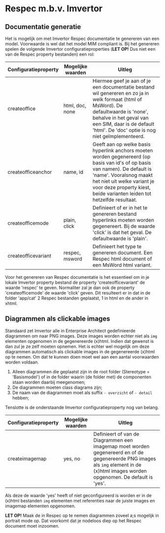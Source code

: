 # Respec m.b.v. Imvertor

## Documentatie generatie

Het is mogelijk om met Imvertor Respec documentatie te genereren van een model. Voorwaarde is wel dat het model MIM compliant is. Bij het genereren spelen de volgende Imvertor configuratieproperties (<b>LET OP!</b> Dus niet een van de Respec property bestanden) een rol:

| Configuratieproperty | Mogelijke waarden | Uitleg |
| --- | --- | -- |
| createoffice | html, doc, none | Hiermee geef je aan of je een documentatie bestand wil genereren en zo ja in welk formaat (html of MsWord). De defaultwaarde is 'none', behalve in het geval van een SIM, daar is de default 'html'. De 'doc' optie is nog niet geïmplementeerd. |
| createofficeanchor | name, id | Geeft aan op welke basis hyperlink anchors moeten worden gegenereerd (op basis van id's of op basis van namen). De default is 'name'. Vooralsnog maakt het  niet uit welke variant je voor deze property kiest, beide varianten leiden tot hetzelfde resultaat. |
| createofficemode | plain, click | Definieert of er in het te genereren bestand hyperlinks moeten worden gegenereert. Bij de waarde 'click' is dat het geval. De defaultwaarde is 'plain'. |
| createofficevariant | respec, msword | Definieert het type te genereren document. Een Respec html document of een MsWord html variant. |

Voor het genereren van Respec documentatie is het essentieel om in je lokale Imvertor property bestand de property 'createofficevariant' de waarde 'respec' te geven. Normaliter zal je dan ook de property 'createofficemode' de waarde 'click' geven.
Dit resulteert er in dat in de folder 'app/cat' 2 Respec bestanden geplaatst, 1 in html en de ander in xhtml.

## Diagrammen als clickable images

Standaard zet Imvertor alle in Enterprise Architect gedefinieerde diagrammen om naar PNG images. Deze images worden echter niet als `img` elementen opgenomen in de gegenereerde (x)html. Indien dat gewenst is dan zul je ze zelf moeten opnemen. Het is echter wel mogelijk om deze diagrammen automatisch als clickable images in de gegenereerde (x)html op te nemen. Om dat te kunnen doen moet wel aan een aantal voorwaarden worden voldaan.

1. Alleen diagrammen die geplaatst zijn in de root folder (Stereotype = 'Basismodel') of in de folder waarin (de folder met) de componenten staan worden daarbij meegenomen;
2. De diagrammen moeten class diagrams zijn;
3. De naam van de diagrammen moet als suffix `- overzicht` of `- detail` hebben;

Tenslotte is de onderstaande Imvertor configuratieproperty nog van belang.

| Configuratieproperty | Mogelijke waarden | Uitleg |
| --- | --- | -- |
| createimagemap | yes, no | Definieert of van de Diagrammen een imagemap moet worden gegenereerd en of de gegenereerde PNG images als `img` element in de (x)html images worden opgenomen. De default is 'yes'.|

Als deze de waarde 'yes' heeft of niet geconfigureerd is worden er in de (x)html bestanden `img` elementen met referenties naar de juiste images en imagemap elementen opgenomen.

**LET OP!** Maak de in Respec op te nemen diagrammen zoveel a;s mogelijk in portrait mode op. Dat voorkomt dat je nodeloos diep op het Respec document moet inzoomen.
